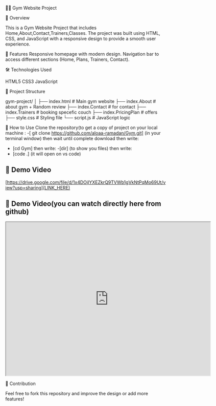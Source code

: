 🏋‍♂ Gym Website Project

📌 Overview

This is a Gym Website Project that includes Home,About,Contact,Trainers,Classes.
The project was built using HTML, CSS, and JavaScript with a responsive design to provide a smooth user experience.

🚀 Features
Responsive homepage with modern design.
Navigation bar to access different sections (Home, Plans, Trainers, Contact).

🛠 Technologies Used

HTML5
CSS3
JavaScript 

📂 Project Structure

gym-project/
│
├── index.html      # Main gym website
├── index.About      # about gym + Random review
├── index.Contact      # for contact
├── index.Trainers     # booking specefic couch
├── index.PricingPlan     # offers
├── style.css       # Styling file
└── script.js       # JavaScript logic 

🔑 How to Use
Clone the repository(to get a copy of project on your local machine :
-[ git clone https://github.com/aloaa-ramadan/Gym.git]  (in your terminal window)
then wait until complete download then write:
- [cd Gym]
then write:
-[dir] (to show you files)
then write:
- [code .]  (it will open on vs code)


## 🎥 Demo Video
[https://drive.google.com/file/d/1x4DOjIYXEZkrQ9TVWb1gVkNtPqMo69Ut/view?usp=sharing](LINK_HERE)

## 🎥 Demo Video(you can watch directly here from github)
<iframe src="https://drive.google.com/file/d/1x4DOjIYXEZkrQ9TVWb1gVkNtPqMo69Ut/preview" width="640" height="480" allow="autoplay"></iframe>


🤝 Contribution

Feel free to fork this repository and improve the design or add more features!
